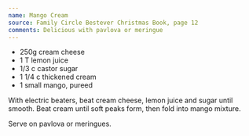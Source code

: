 ```yaml
---
name: Mango Cream
source: Family Circle Bestever Christmas Book, page 12
comments: Delicious with pavlova or meringue
---
```


* 250g cream cheese
* 1 T lemon juice
* 1/3 c castor sugar
* 1 1/4 c thickened cream
* 1 small mango, pureed

With electric beaters, beat cream cheese, lemon juice and sugar until smooth.  Beat cream until soft peaks form, then fold into mango mixture.

Serve on pavlova or meringues.

